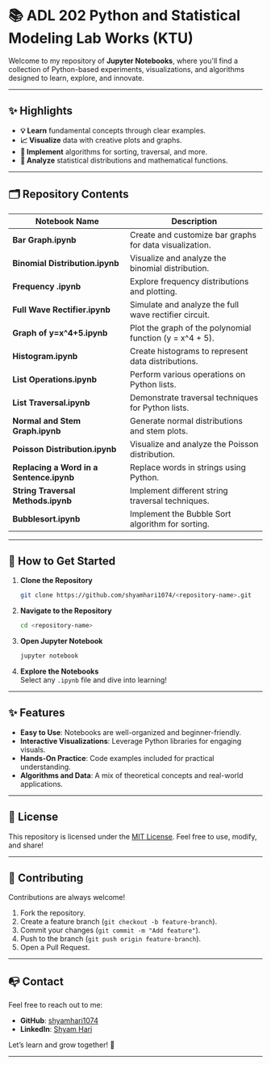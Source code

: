 # 📚 ADL 202 Python and Statistical Modeling Lab Works (KTU)  

Welcome to my repository of **Jupyter Notebooks**, where you'll find a collection of Python-based experiments, visualizations, and algorithms designed to learn, explore, and innovate.  

---

## ✨ Highlights  

- **💡 Learn** fundamental concepts through clear examples.  
- **📈 Visualize** data with creative plots and graphs.  
- **🚀 Implement** algorithms for sorting, traversal, and more.  
- **🎯 Analyze** statistical distributions and mathematical functions.  

---

## 🗂 Repository Contents  

| Notebook Name                       | Description                                                                 |
|-------------------------------------|-----------------------------------------------------------------------------|
| **Bar Graph.ipynb**                 | Create and customize bar graphs for data visualization.                    |
| **Binomial Distribution.ipynb**     | Visualize and analyze the binomial distribution.                           |
| **Frequency .ipynb**                | Explore frequency distributions and plotting.                              |
| **Full Wave Rectifier.ipynb**       | Simulate and analyze the full wave rectifier circuit.                      |
| **Graph of y=x^4+5.ipynb**          | Plot the graph of the polynomial function \(y = x^4 + 5\).                 |
| **Histogram.ipynb**                 | Create histograms to represent data distributions.                         |
| **List Operations.ipynb**           | Perform various operations on Python lists.                                |
| **List Traversal.ipynb**            | Demonstrate traversal techniques for Python lists.                         |
| **Normal and Stem Graph.ipynb**     | Generate normal distributions and stem plots.                              |
| **Poisson Distribution.ipynb**      | Visualize and analyze the Poisson distribution.                            |
| **Replacing a Word in a Sentence.ipynb** | Replace words in strings using Python.                                |
| **String Traversal Methods.ipynb**  | Implement different string traversal techniques.                           |
| **Bubblesort.ipynb**                | Implement the Bubble Sort algorithm for sorting.                           |

---

## 🚀 How to Get Started  

1. **Clone the Repository**  
   ```bash
   git clone https://github.com/shyamhari1074/<repository-name>.git
   ```

2. **Navigate to the Repository**  
   ```bash
   cd <repository-name>
   ```

3. **Open Jupyter Notebook**  
   ```bash
   jupyter notebook
   ```

4. **Explore the Notebooks**  
   Select any `.ipynb` file and dive into learning!

---

## ✨ Features  

- **Easy to Use**: Notebooks are well-organized and beginner-friendly.  
- **Interactive Visualizations**: Leverage Python libraries for engaging visuals.  
- **Hands-On Practice**: Code examples included for practical understanding.  
- **Algorithms and Data**: A mix of theoretical concepts and real-world applications.  

---

## 🐜 License  

This repository is licensed under the [MIT License](LICENSE). Feel free to use, modify, and share!

---

## 🤝 Contributing  

Contributions are always welcome!  

1. Fork the repository.  
2. Create a feature branch (`git checkout -b feature-branch`).  
3. Commit your changes (`git commit -m "Add feature"`).  
4. Push to the branch (`git push origin feature-branch`).  
5. Open a Pull Request.  

---

## 📭 Contact  

Feel free to reach out to me:  

- **GitHub**: [shyamhari1074](https://github.com/shyamhari1074)  
- **LinkedIn**: [Shyam Hari](https://www.linkedin.com/in/shyam-hari-5389492b3/)  

Let’s learn and grow together! 🎉  

---

